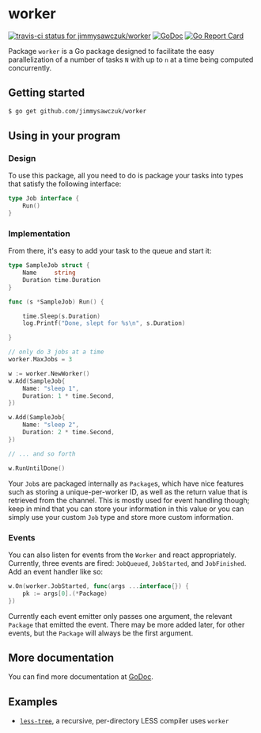 # worker

[ ![travis-ci status for jimmysawczuk/worker](https://travis-ci.org/jimmysawczuk/worker.svg)](https://travis-ci.org/jimmysawczuk/worker) [![GoDoc](https://godoc.org/github.com/jimmysawczuk/worker?status.svg)](https://godoc.org/github.com/jimmysawczuk/worker) [![Go Report Card](https://goreportcard.com/badge/github.com/jimmysawczuk/worker)](https://goreportcard.com/report/github.com/jimmysawczuk/worker)

Package `worker` is a Go package designed to facilitate the easy parallelization of a number of tasks `N` with up to `n` at a time being computed concurrently.

## Getting started

```bash
$ go get github.com/jimmysawczuk/worker
```

## Using in your program

### Design

To use this package, all you need to do is package your tasks into types that satisfy the following interface:

```go
type Job interface {
	Run()
}
```

### Implementation

From there, it's easy to add your task to the queue and start it:

```go
type SampleJob struct {
	Name     string
	Duration time.Duration
}

func (s *SampleJob) Run() {

	time.Sleep(s.Duration)
	log.Printf("Done, slept for %s\n", s.Duration)

}

// only do 3 jobs at a time
worker.MaxJobs = 3

w := worker.NewWorker()
w.Add(SampleJob{
	Name: "sleep 1",
	Duration: 1 * time.Second,
})

w.Add(SampleJob{
	Name: "sleep 2",
	Duration: 2 * time.Second,
})

// ... and so forth

w.RunUntilDone()
```

Your `Job`s are packaged internally as `Package`s, which have nice features such as storing a unique-per-worker ID, as well as the return value that is retrieved from the channel. This is mostly used for event handling though; keep in mind that you can store your information in this value or you can simply use your custom `Job` type and store more custom information.

### Events

You can also listen for events from the `Worker` and react appropriately. Currently, three events are fired: `JobQueued`, `JobStarted`, and `JobFinished`. Add an event handler like so:

```go
w.On(worker.JobStarted, func(args ...interface{}) {
	pk := args[0].(*Package)
})
```

Currently each event emitter only passes one argument, the relevant `Package` that emitted the event. There may be more added later, for other events, but the `Package` will always be the first argument.

## More documentation

You can find more documentation at [GoDoc][godoc].

## Examples

* [`less-tree`][less-tree], a recursive, per-directory LESS compiler uses `worker`

  [godoc]: http://godoc.org/github.com/jimmysawczuk/worker
  [less-tree]: http://github.com/jimmysawczuk/less-tree
